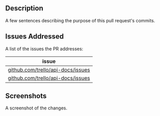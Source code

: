 ## Description

A few sentences describing the purpose of this pull request's commits.

## Issues Addressed

A list of the issues the PR addresses:

issue |
----- |
[github.com/trello/api-docs/issues](github.com/trello/api-docs/issues) |
[github.com/trello/api-docs/issues](github.com/trello/api-docs/issues) |

## Screenshots

A screenshot of the changes.